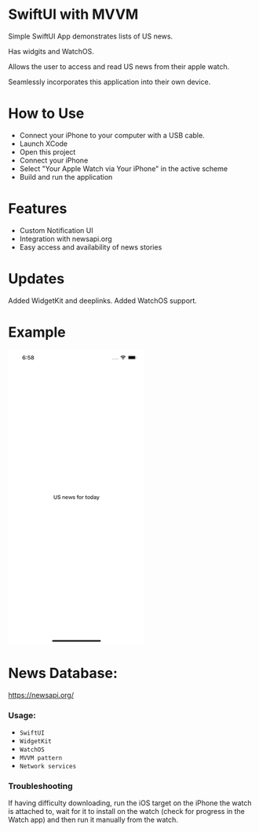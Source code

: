 # SwiftUI with MVVM

Simple SwiftUI App demonstrates lists of US news. 

Has widgits and WatchOS.

Allows the user to access and read US news from their apple watch.

Seamlessly incorporates this application into their own device.

# How to Use

* Connect your iPhone to your computer with a USB cable.
* Launch XCode
* Open this project
* Connect your iPhone
* Select "Your Apple Watch via Your iPhone" in the active scheme
* Build and run the application

# Features

* Custom Notification UI
* Integration with newsapi.org
* Easy access and availability of news stories





# Updates
Added WidgetKit and deeplinks. Added WatchOS support.

# Example
![NewsFeed](./news2.gif "SwiftUI with MVVM")

# News Database:
https://newsapi.org/

### Usage:
* `SwiftUI`
* `WidgetKit`
* `WatchOS`
* `MVVM pattern`
* `Network services`

### Troubleshooting
If having difficulty downloading, run the iOS target on the iPhone the watch is attached to, wait for it to install on the watch (check for progress in the Watch app) and then run it manually from the watch.
